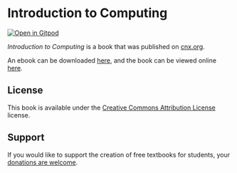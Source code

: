 # Introduction to Computing

[![Open in Gitpod](https://gitpod.io/button/open-in-gitpod.svg)](https://gitpod.io/from-referrer/)

_Introduction to Computing_ is a book that was published on [cnx.org](https://cnx.org/).

An ebook can be downloaded [here](https://github.com/cnx-user-books/cnxbook-introduction-to-computing/releases/latest), and the book can be viewed online [here](https://github.com/cnx-user-books/cnxbook-introduction-to-computing/releases/latest).

## License
This book is available under the [Creative Commons Attribution License](./LICENSE) license.

## Support
If you would like to support the creation of free textbooks for students, your [donations are welcome](https://riceconnect.rice.edu/donation/support-openstax-banner).
